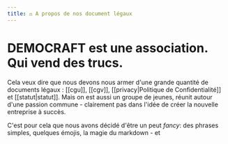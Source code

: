 ```yaml
---
title: ⚖️ A propos de nos document légaux
---
```

# **DEMOCRAFT** est une association. Qui vend des trucs.
Cela veux dire que nous devons nous armer d'une grande quantité de documents légaux : [[cgu]], [[cgv]], [[privacy|Politique de Confidentialité]] et [[statut|statut]]. Mais on est aussi un groupe de jeunes, réunit autour d'une passion commune - clairement pas dans l'idée de créer la nouvelle entreprise à succès.

C'est pour cela que nous avons décidé d'être un peut $fancy$: des phrases simples, quelques émojis, la magie du markdown - et 

